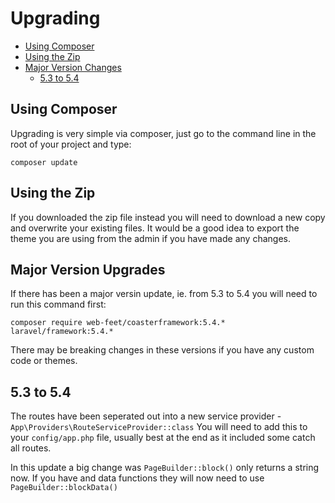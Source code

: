 # Upgrading
 - [Using Composer](#composer)
 - [Using the Zip](#zip)
 - [Major Version Changes](#major)
   - [5.3 to 5.4](#5.3)

## Using Composer

Upgrading is very simple via composer, just go to the command line in the root of your project and type:

`composer update`

## Using the Zip

If you downloaded the zip file instead you will need to download a new copy and overwrite your existing files. It would be a good idea to export the theme you are using from the admin if you have made any changes.

## Major Version Upgrades

If there has been a major versin update, ie. from 5.3 to 5.4 you will need to run this command first:

`composer require web-feet/coasterframework:5.4.* laravel/framework:5.4.*`

There may be breaking changes in these versions if you have any custom code or themes.

## 5.3 to 5.4

The routes have been seperated out into a new service provider - `App\Providers\RouteServiceProvider::class`
You will need to add this to your `config/app.php` file, usually best at the end as it included some catch all routes.

In this update a big change was `PageBuilder::block()` only returns a string now. If you have and data functions they will now need to use `PageBuilder::blockData()`

